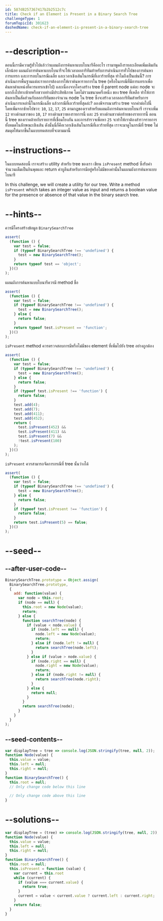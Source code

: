 ```yaml
---
id: 587d8257367417b2b2512c7c
title: Check if an Element is Present in a Binary Search Tree
challengeType: 1
forumTopicId: 301623
dashedName: check-if-an-element-is-present-in-a-binary-search-tree
---
```


# --description--

ตอนนี้เรามีความรู้ทั่วไปแล้วว่าแผนผังการค้นหาแบบไบนารีคืออะไร เรามาพูดถึงรายละเอียดเพิ่มเติมกันเล็กน้อย แผนผังการค้นหาแบบไบนารีจะให้เวลาลอการิทึมสำหรับการดำเนินการทั่วไปของการค้นหา การแทรก และการลบในกรณีเฉลี่ย และเวลาเชิงเส้นในกรณีที่เลวร้ายที่สุด ทำไมถึงเป็นเช่นนี้? การดำเนินการพื้นฐานแต่ละรายการต้องการให้เราค้นหารายการใน tree  (หรือในกรณีที่มีการแทรกเพื่อค้นหาตำแหน่งที่ควรแทรกเข้าไป) และเนื่องจากโครงสร้าง tree ที่  parent node แต่ละ node  จะแยกกิ่งไปทางซ้ายหรือขวาอย่างมีประสิทธิภาพ โดยไม่รวมขนาดครึ่งหนึ่ง ของ tree ที่เหลือ ทำให้การค้นหาเป็นสัดส่วนกับลอการิทึมของจำนวน node ใน tree  ซึ่งจะสร้างเวลาลอการิทึมสำหรับการดำเนินการเหล่านี้ในกรณีเฉลี่ย แล้วกรณีที่เลวร้ายที่สุดล่ะ? ลองพิจารณาสร้าง tree จากค่าต่อไปนี้ โดยเพิ่มจากซ้ายไปขวา: `10`, `12`, `17`, `25` ตามกฎของเราสำหรับแผนผังการค้นหาแบบไบนารี เราจะเพิ่ม `12` ทางด้านขวาของ `10`, `17` ทางด้านขวาของรายการนี้ และ `25` ทางด้านขวาต่อท้ายของรายการนี้ ตอนนี้ tree ของเราคล้ายกับรายการที่เชื่อมโยงกัน และการสำรวจเพื่อหา `25` จะทำให้เราต้องสำรวจรายการทั้งหมดในลักษณะเชิงเส้น ดังนั้นนี่ก็คือเวลาเชิงเส้นในกรณีที่เลวร้ายที่สุด เราจะมาดูในกรณีที่ tree ไม่สมดุลให้มากขึ้นในแบบทดสอบที่จะตามมานี้

# --instructions--

ในแบบทดสอบนี้ เราจะสร้าง utility สำหรับ tree ของเรา เขียน `isPresent` method ซึ่งรับค่าจำนวนเต็มเป็นอินพุตและ return ค่าบูลีนสำหรับการมีอยู่หรือไม่มีของค่านั้นในแผนผังการค้นหาแบบไบนารี

In this challenge, we will create a utility for our tree. Write a method `isPresent` which takes an integer value as input and returns a boolean value for the presence or absence of that value in the binary search tree.

# --hints--

ควรมีโครงสร้างข้อมูล `BinarySearchTree`

```js
assert(
  (function () {
    var test = false;
    if (typeof BinarySearchTree !== 'undefined') {
      test = new BinarySearchTree();
    }
    return typeof test == 'object';
  })()
);
```

แผนผังการค้นหาแบบไบนารีควรมี method ชื่อ 

```js
assert(
  (function () {
    var test = false;
    if (typeof BinarySearchTree !== 'undefined') {
      test = new BinarySearchTree();
    } else {
      return false;
    }
    return typeof test.isPresent == 'function';
  })()
);
```

`isPresent` method ควรตรวจสอบการมีหรือไม่มีของ element ที่เพิ่มไปยัง tree อย่างถูกต้อง

```js
assert(
  (function () {
    var test = false;
    if (typeof BinarySearchTree !== 'undefined') {
      test = new BinarySearchTree();
    } else {
      return false;
    }
    if (typeof test.isPresent !== 'function') {
      return false;
    }
    test.add(4);
    test.add(7);
    test.add(411);
    test.add(452);
    return (
      test.isPresent(452) &&
      test.isPresent(411) &&
      test.isPresent(7) &&
      !test.isPresent(100)
    );
  })()
);
```

`isPresent` ควรสามารถจัดการกรณีที่ tree นั้นว่างได้

```js
assert(
  (function () {
    var test = false;
    if (typeof BinarySearchTree !== 'undefined') {
      test = new BinarySearchTree();
    } else {
      return false;
    }
    if (typeof test.isPresent !== 'function') {
      return false;
    }
    return test.isPresent(5) == false;
  })()
);
```

# --seed--

## --after-user-code--

```js
BinarySearchTree.prototype = Object.assign(
  BinarySearchTree.prototype,
  {
    add: function(value) {
      var node = this.root;
      if (node == null) {
        this.root = new Node(value);
        return;
      } else {
        function searchTree(node) {
          if (value < node.value) {
            if (node.left == null) {
              node.left = new Node(value);
              return;
            } else if (node.left != null) {
              return searchTree(node.left);
            }
          } else if (value > node.value) {
            if (node.right == null) {
              node.right = new Node(value);
              return;
            } else if (node.right != null) {
              return searchTree(node.right);
            }
          } else {
            return null;
          }
        }
        return searchTree(node);
      }
    }
  }
);
```

## --seed-contents--

```js
var displayTree = tree => console.log(JSON.stringify(tree, null, 2));
function Node(value) {
  this.value = value;
  this.left = null;
  this.right = null;
}
function BinarySearchTree() {
  this.root = null;
  // Only change code below this line
  
  // Only change code above this line
}
```

# --solutions--

```js
var displayTree = (tree) => console.log(JSON.stringify(tree, null, 2));
function Node(value) {
  this.value = value;
  this.left = null;
  this.right = null;
}
function BinarySearchTree() {
  this.root = null;
  this.isPresent = function (value) {
    var current = this.root
    while (current) {
      if (value === current.value) {
        return true;
      }
      current = value < current.value ? current.left : current.right;
    }
    return false;
  }
}
```
